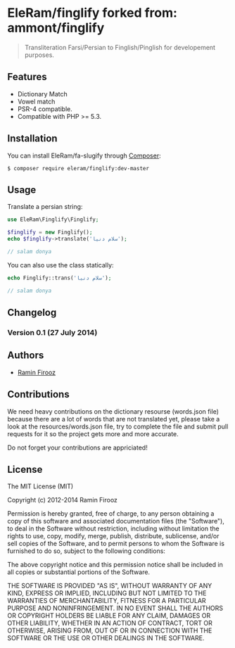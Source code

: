 EleRam/finglify forked from: ammont/finglify
=============

> Transliteration Farsi/Persian to Finglish/Pinglish for developement purposes.


Features
--------

- Dictionary Match
- Vowel match
- PSR-4 compatible.
- Compatible with PHP >= 5.3.


Installation
------------

You can install EleRam/fa-slugify through [Composer](https://getcomposer.org):

```shell
$ composer require eleram/finglify:dev-master
```


Usage
-----

Translate a persian string:

```php
use EleRam\Finglify\Finglify;

$finglify = new Finglify();
echo $finglify->translate('سلام دنیا');

// salam donya
```

You can also use the class statically:

```php
echo Finglify::trans('سلام دنیا');

// salam donya
```


Changelog
---------

### Version 0.1 (27 July 2014)


Authors
-------

- [Ramin Firooz](https://github.com/EleRam)



Contributions
-------

We need heavy contributions on the dictionary resourse (words.json file) because there are a lot of words that are not translated yet,
please take a look at the resources/words.json file, try to complete the file and submit pull requests for it so
the project gets more and more accurate.

Do not forget your contributions are appriciated!


License
-------

The MIT License (MIT)

Copyright (c) 2012-2014 Ramin Firooz

Permission is hereby granted, free of charge, to any person obtaining a copy of this software and associated
documentation files (the "Software"), to deal in the Software without restriction, including without limitation the
rights to use, copy, modify, merge, publish, distribute, sublicense, and/or sell copies of the Software, and to permit
persons to whom the Software is furnished to do so, subject to the following conditions:

The above copyright notice and this permission notice shall be included in all copies or substantial portions of the
Software.

THE SOFTWARE IS PROVIDED "AS IS", WITHOUT WARRANTY OF ANY KIND, EXPRESS OR IMPLIED, INCLUDING BUT NOT LIMITED TO THE
WARRANTIES OF MERCHANTABILITY, FITNESS FOR A PARTICULAR PURPOSE AND NONINFRINGEMENT. IN NO EVENT SHALL THE AUTHORS OR
COPYRIGHT HOLDERS BE LIABLE FOR ANY CLAIM, DAMAGES OR OTHER LIABILITY, WHETHER IN AN ACTION OF CONTRACT, TORT OR
OTHERWISE, ARISING FROM, OUT OF OR IN CONNECTION WITH THE SOFTWARE OR THE USE OR OTHER DEALINGS IN THE SOFTWARE.

